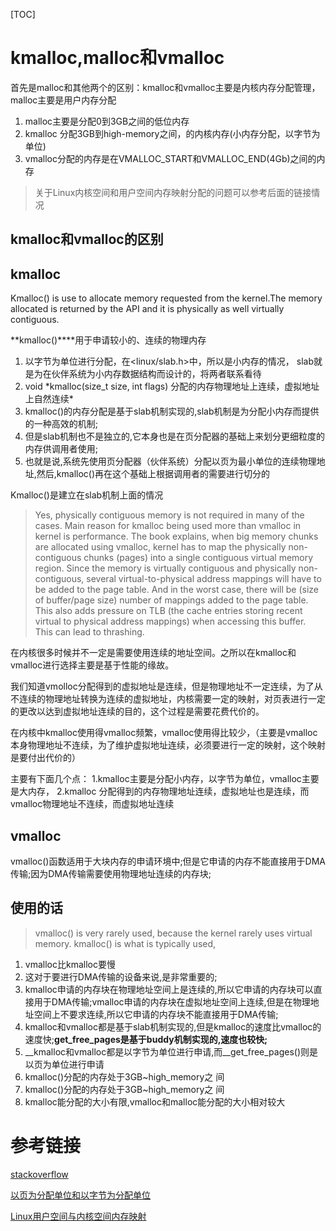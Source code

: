 [TOC]


# kmalloc,malloc和vmalloc

首先是malloc和其他两个的区别：kmalloc和vmalloc主要是内核内存分配管理，malloc主要是用户内存分配

1. malloc主要是分配0到3GB之间的低位内存
2. kmalloc 分配3GB到high-memory之间，的内核内存(小内存分配，以字节为单位)
3. vmalloc分配的内存是在VMALLOC_START和VMALLOC_END(4Gb)之间的内存

> 关于Linux内核空间和用户空间内存映射分配的问题可以参考后面的链接情况



 

 ## kmalloc和vmalloc的区别



## kmalloc

Kmalloc() is use to allocate memory requested from the kernel.The memory allocated is returned by the API and it is physically as well virtually contiguous.

**kmalloc()****用于申请较小的、连续的物理内存

1. 以字节为单位进行分配，在<linux/slab.h>中，所以是小内存的情况， slab就是为在伙伴系统为小内存数据结构而设计的，将两者联系看待
2. void \*kmalloc(size_t size, int flags) 分配的内存物理地址上连续，虚拟地址上自然连续*
3. kmalloc()的内存分配是基于slab机制实现的,slab机制是为分配小内存而提供的一种高效的机制;
4. 但是slab机制也不是独立的,它本身也是在页分配器的基础上来划分更细粒度的内存供调用者使用;
5. 也就是说,系统先使用页分配器（伙伴系统）分配以页为最小单位的连续物理地址,然后,kmalloc()再在这个基础上根据调用者的需要进行切分的

Kmalloc()是建立在slab机制上面的情况

 >Yes, physically contiguous memory is not required in many of the cases. Main reason for kmalloc being used more than vmalloc in kernel is performance. The book explains, when big memory chunks are allocated using vmalloc, kernel has to map the physically non-contiguous chunks (pages) into a single contiguous virtual memory region. Since the memory is virtually contiguous and physically non-contiguous, several virtual-to-physical address mappings will have to be added to the page table. And in the worst case, there will be (size of buffer/page size) number of mappings added to the page table.
  This also adds pressure on TLB (the cache entries storing recent virtual to physical address mappings) when accessing this buffer. This can lead to thrashing.

  在内核很多时候并不一定是需要使用连续的地址空间。之所以在kmalloc和vmalloc进行选择主要是基于性能的缘故。

  我们知道vmolloc分配得到的虚拟地址是连续，但是物理地址不一定连续，为了从不连续的物理地址转换为连续的虚拟地址，内核需要一定的映射，对页表进行一定的更改以达到虚拟地址连续的目的，这个过程是需要花费代价的。

在内核中kmalloc使用得vmalloc频繁，vmalloc使用得比较少，（主要是vmalloc本身物理地址不连续，为了维护虚拟地址连续，必须要进行一定的映射，这个映射是要付出代价的）

 主要有下面几个点：
 1.kmalloc主要是分配小内存，以字节为单位，vmalloc主要是大内存，
 2.kmalloc 分配得到的内存物理地址连续，虚拟地址也是连续，而vmalloc物理地址不连续，而虚拟地址连续



## vmalloc

vmalloc()函数适用于大块内存的申请环境中;但是它申请的内存不能直接用于DMA传输;因为DMA传输需要使用物理地址连续的内存块;


 ## 使用的话
 >vmalloc() is very rarely used, because the kernel rarely uses virtual memory. kmalloc() is what is typically used, 

1. vmalloc比kmalloc要慢
2. 这对于要进行DMA传输的设备来说,是非常重要的;
3. kmalloc申请的内存块在物理地址空间上是连续的,所以它申请的内存块可以直接用于DMA传输;vmalloc申请的内存块在虚拟地址空间上连续,但是在物理地址空间上不要求连续,所以它申请的内存块不能直接用于DMA传输;
4. kmalloc和vmalloc都是基于slab机制实现的,但是kmalloc的速度比vmalloc的速度快;__get_free_pages是基于buddy机制实现的,速度也较快;__
5. __kmalloc和vmalloc都是以字节为单位进行申请,而__get_free_pages()则是以页为单位进行申请
6. kmalloc()分配的内存处于3GB~high_memory之 间
7. kmalloc()分配的内存处于3GB~high_memory之 间
8. kmalloc能分配的大小有限,vmalloc和malloc能分配的大小相对较大




 # 参考链接
[stackoverflow](https://stackoverflow.com/questions/116343/what-is-the-difference-between-vmalloc-and-kmalloc)



[以页为分配单位和以字节为分配单位](http://www.cnblogs.com/sky-heaven/p/6955563.html)



[Linux用户空间与内核空间内存映射](https://blog.csdn.net/Fybon/article/details/18043809)